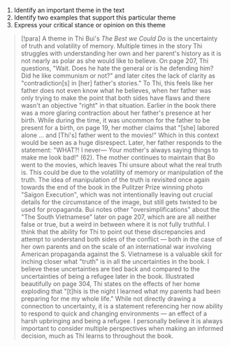 1. Identify an important theme in the text
2. Identify two examples that support this particular theme
3. Express your critical stance or opinion on this theme

> [!para]
> A theme in Thi Bui's *The Best we Could Do* is the uncertainty of truth and volatility of memory. Multiple times in the story Thi struggles with understanding her own and her parent's history as it is not nearly as polar as she would like to believe. On page 207, Thi questions, "Wait. Does he hate the general or is he defending him? Did he like communism or not?" and later cites the lack of clarity as "contradiction[s] in [her] father's stories." To Thi, this feels like her father does not even know what he believes, when her father was only trying to make the point that both sides have flaws and there wasn't an objective "right" in that situation. Earlier in the book there was a more glaring contraction about her father's presence at her birth. While during the time, it was uncommon for the father to be present for a birth, on page 19, her mother claims that "[she] labored alone … and [Thi's] father went to the movies!" Which in this context would be seen as a huge disrespect. Later, her father responds to the statement: "WHAT?! I never— Your mother's always saying things to make me look bad!" (62). The mother continues to maintain that Bo went to the movies, which leaves Thi unsure about what the real truth is. This could be due to the volatility of memory or manipulation of the truth. The idea of manipulation of the truth is revisited once again towards the end of the book in the Pulitzer Prize winning photo "Saigon Execution", which was not intentionally leaving out crucial details for the circumstance of the image, but still gets twisted to be used for propaganda. Bui notes other "oversimplifications" about the "The South Vietnamese" later on page 207, which are are all neither false or true, but a weird in between where it is not fully truthful. I think that the ability for Thi to point out these discrepancies and attempt to understand both sides of the conflict — both in the case of her own parents and on the scale of an international war involving American propaganda against the S. Vietnamese is a valuable skill for inching closer what "truth" is in all the uncertainties in the book. I believe these uncertainties are tied back and compared to the uncertainties of being a refugee later in the book. Illustrated beautifully on page 304, Thi states on the effects of her home exploding that "[t]his is the night I learned what my parents had been preparing for me my whole life." While not directly drawing a connection to uncertainty, it is a statement referencing her now ability to respond to quick and changing environments — an effect of a harsh upbringing and being a refugee. I personally believe it is always important to consider multiple perspectives when making an informed decision, much as Thi learns to throughout the book.

